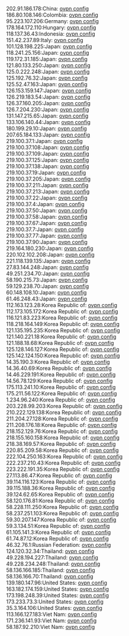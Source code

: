 202.91.186.178:China: [ovpn config](vpn/202_91_186_178.ovpn)  
186.80.108.146:Colombia: [ovpn config](vpn/186_80_108_146.ovpn)  
95.223.107.206:Germany: [ovpn config](vpn/95_223_107_206.ovpn)  
178.164.172.110:Hungary: [ovpn config](vpn/178_164_172_110.ovpn)  
118.137.36.43:Indonesia: [ovpn config](vpn/118_137_36_43.ovpn)  
151.42.237.89:Italy: [ovpn config](vpn/151_42_237_89.ovpn)  
101.128.198.225:Japan: [ovpn config](vpn/101_128_198_225.ovpn)  
118.241.25.156:Japan: [ovpn config](vpn/118_241_25_156.ovpn)  
119.172.31.185:Japan: [ovpn config](vpn/119_172_31_185.ovpn)  
121.80.133.250:Japan: [ovpn config](vpn/121_80_133_250.ovpn)  
125.0.222.248:Japan: [ovpn config](vpn/125_0_222_248.ovpn)  
125.192.76.32:Japan: [ovpn config](vpn/125_192_76_32.ovpn)  
125.52.47.163:Japan: [ovpn config](vpn/125_52_47_163.ovpn)  
126.153.159.147:Japan: [ovpn config](vpn/126_153_159_147.ovpn)  
126.219.183.54:Japan: [ovpn config](vpn/126_219_183_54.ovpn)  
126.37.160.205:Japan: [ovpn config](vpn/126_37_160_205.ovpn)  
126.7.204.230:Japan: [ovpn config](vpn/126_7_204_230.ovpn)  
131.147.215.65:Japan: [ovpn config](vpn/131_147_215_65.ovpn)  
133.106.140.44:Japan: [ovpn config](vpn/133_106_140_44.ovpn)  
180.199.29.10:Japan: [ovpn config](vpn/180_199_29_10.ovpn)  
207.65.184.133:Japan: [ovpn config](vpn/207_65_184_133.ovpn)  
219.100.37.1:Japan: [ovpn config](vpn/219_100_37_1.ovpn)  
219.100.37.108:Japan: [ovpn config](vpn/219_100_37_108.ovpn)  
219.100.37.109:Japan: [ovpn config](vpn/219_100_37_109.ovpn)  
219.100.37.125:Japan: [ovpn config](vpn/219_100_37_125.ovpn)  
219.100.37.138:Japan: [ovpn config](vpn/219_100_37_138.ovpn)  
219.100.37.19:Japan: [ovpn config](vpn/219_100_37_19.ovpn)  
219.100.37.205:Japan: [ovpn config](vpn/219_100_37_205.ovpn)  
219.100.37.211:Japan: [ovpn config](vpn/219_100_37_211.ovpn)  
219.100.37.213:Japan: [ovpn config](vpn/219_100_37_213.ovpn)  
219.100.37.22:Japan: [ovpn config](vpn/219_100_37_22.ovpn)  
219.100.37.4:Japan: [ovpn config](vpn/219_100_37_4.ovpn)  
219.100.37.50:Japan: [ovpn config](vpn/219_100_37_50.ovpn)  
219.100.37.58:Japan: [ovpn config](vpn/219_100_37_58.ovpn)  
219.100.37.67:Japan: [ovpn config](vpn/219_100_37_67.ovpn)  
219.100.37.7:Japan: [ovpn config](vpn/219_100_37_7.ovpn)  
219.100.37.77:Japan: [ovpn config](vpn/219_100_37_77.ovpn)  
219.100.37.90:Japan: [ovpn config](vpn/219_100_37_90.ovpn)  
219.164.180.230:Japan: [ovpn config](vpn/219_164_180_230.ovpn)  
220.102.102.208:Japan: [ovpn config](vpn/220_102_102_208.ovpn)  
221.118.139.135:Japan: [ovpn config](vpn/221_118_139_135.ovpn)  
27.83.144.248:Japan: [ovpn config](vpn/27_83_144_248.ovpn)  
49.251.234.70:Japan: [ovpn config](vpn/49_251_234_70.ovpn)  
58.190.215.73:Japan: [ovpn config](vpn/58_190_215_73.ovpn)  
59.129.238.70:Japan: [ovpn config](vpn/59_129_238_70.ovpn)  
60.148.108.10:Japan: [ovpn config](vpn/60_148_108_10.ovpn)  
61.46.248.43:Japan: [ovpn config](vpn/61_46_248_43.ovpn)  
112.163.123.28:Korea Republic of: [ovpn config](vpn/112_163_123_28.ovpn)  
112.173.105.172:Korea Republic of: [ovpn config](vpn/112_173_105_172.ovpn)  
116.121.83.223:Korea Republic of: [ovpn config](vpn/116_121_83_223.ovpn)  
118.218.164.149:Korea Republic of: [ovpn config](vpn/118_218_164_149.ovpn)  
121.135.195.235:Korea Republic of: [ovpn config](vpn/121_135_195_235.ovpn)  
121.140.221.18:Korea Republic of: [ovpn config](vpn/121_140_221_18.ovpn)  
121.188.18.68:Korea Republic of: [ovpn config](vpn/121_188_18_68.ovpn)  
125.128.146.127:Korea Republic of: [ovpn config](vpn/125_128_146_127.ovpn)  
125.142.124.150:Korea Republic of: [ovpn config](vpn/125_142_124_150.ovpn)  
14.35.190.3:Korea Republic of: [ovpn config](vpn/14_35_190_3.ovpn)  
14.36.40.69:Korea Republic of: [ovpn config](vpn/14_36_40_69.ovpn)  
14.46.229.191:Korea Republic of: [ovpn config](vpn/14_46_229_191.ovpn)  
14.56.78.129:Korea Republic of: [ovpn config](vpn/14_56_78_129.ovpn)  
175.113.241.10:Korea Republic of: [ovpn config](vpn/175_113_241_10.ovpn)  
175.211.56.122:Korea Republic of: [ovpn config](vpn/175_211_56_122.ovpn)  
1.234.96.240:Korea Republic of: [ovpn config](vpn/1_234_96_240.ovpn)  
203.228.99.203:Korea Republic of: [ovpn config](vpn/203_228_99_203.ovpn)  
210.222.129.138:Korea Republic of: [ovpn config](vpn/210_222_129_138.ovpn)  
211.204.27.128:Korea Republic of: [ovpn config](vpn/211_204_27_128.ovpn)  
211.208.176.18:Korea Republic of: [ovpn config](vpn/211_208_176_18.ovpn)  
218.152.129.76:Korea Republic of: [ovpn config](vpn/218_152_129_76.ovpn)  
218.155.160.158:Korea Republic of: [ovpn config](vpn/218_155_160_158.ovpn)  
218.38.169.57:Korea Republic of: [ovpn config](vpn/218_38_169_57.ovpn)  
220.85.209.58:Korea Republic of: [ovpn config](vpn/220_85_209_58.ovpn)  
222.104.250.163:Korea Republic of: [ovpn config](vpn/222_104_250_163.ovpn)  
222.237.210.43:Korea Republic of: [ovpn config](vpn/222_237_210_43.ovpn)  
223.222.191.35:Korea Republic of: [ovpn config](vpn/223_222_191_35.ovpn)  
27.113.86.47:Korea Republic of: [ovpn config](vpn/27_113_86_47.ovpn)  
39.114.116.123:Korea Republic of: [ovpn config](vpn/39_114_116_123.ovpn)  
39.115.188.36:Korea Republic of: [ovpn config](vpn/39_115_188_36.ovpn)  
39.124.62.65:Korea Republic of: [ovpn config](vpn/39_124_62_65.ovpn)  
58.120.176.81:Korea Republic of: [ovpn config](vpn/58_120_176_81.ovpn)  
58.228.111.250:Korea Republic of: [ovpn config](vpn/58_228_111_250.ovpn)  
58.237.251.103:Korea Republic of: [ovpn config](vpn/58_237_251_103.ovpn)  
59.30.207.147:Korea Republic of: [ovpn config](vpn/59_30_207_147.ovpn)  
59.3.134.51:Korea Republic of: [ovpn config](vpn/59_3_134_51.ovpn)  
61.105.141.3:Korea Republic of: [ovpn config](vpn/61_105_141_3.ovpn)  
61.74.87.12:Korea Republic of: [ovpn config](vpn/61_74_87_12.ovpn)  
46.32.76.1:Russian Federation: [ovpn config](vpn/46_32_76_1.ovpn)  
124.120.32.34:Thailand: [ovpn config](vpn/124_120_32_34.ovpn)  
49.228.194.227:Thailand: [ovpn config](vpn/49_228_194_227.ovpn)  
49.228.234.248:Thailand: [ovpn config](vpn/49_228_234_248.ovpn)  
58.136.166.185:Thailand: [ovpn config](vpn/58_136_166_185.ovpn)  
58.136.166.70:Thailand: [ovpn config](vpn/58_136_166_70.ovpn)  
139.180.147.96:United States: [ovpn config](vpn/139_180_147_96.ovpn)  
163.182.174.159:United States: [ovpn config](vpn/163_182_174_159.ovpn)  
173.198.248.39:United States: [ovpn config](vpn/173_198_248_39.ovpn)  
173.233.73.3:United States: [ovpn config](vpn/173_233_73_3.ovpn)  
35.3.164.106:United States: [ovpn config](vpn/35_3_164_106.ovpn)  
113.166.127.183:Viet Nam: [ovpn config](vpn/113_166_127_183.ovpn)  
171.236.141.93:Viet Nam: [ovpn config](vpn/171_236_141_93.ovpn)  
58.187.92.210:Viet Nam: [ovpn config](vpn/58_187_92_210.ovpn)  
